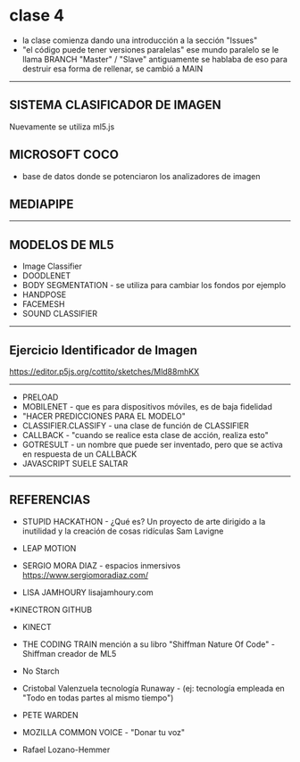 # clase 4
* la clase comienza dando una introducción a la sección "Issues"
* "el código puede tener versiones paralelas" ese mundo paralelo se le llama BRANCH
"Master" / "Slave" antiguamente se hablaba de eso para destruir esa forma de rellenar, se cambió a MAIN

* * * 
## SISTEMA CLASIFICADOR DE IMAGEN
Nuevamente se utiliza ml5.js
## MICROSOFT COCO
- base de datos donde se potenciaron los analizadores de imagen
## MEDIAPIPE

* * * 
## MODELOS DE ML5 
* Image Classifier
* DOODLENET
* BODY SEGMENTATION - se utiliza para cambiar los fondos por ejemplo
* HANDPOSE
* FACEMESH
* SOUND CLASSIFIER

* * * 
## Ejercicio Identificador de Imagen
https://editor.p5js.org/cottito/sketches/Mld88mhKX

* * *
* PRELOAD
* MOBILENET - que es para dispositivos móviles, es de baja fidelidad
* "HACER PREDICCIONES PARA EL MODELO"
* CLASSIFIER.CLASSIFY - una clase de función de CLASSIFIER
* CALLBACK - "cuando se realice esta clase de acción, realiza esto"
* GOTRESULT - un nombre que puede ser inventado, pero que se activa en respuesta de un CALLBACK 
* JAVASCRIPT SUELE SALTAR

* * * 
## REFERENCIAS
* STUPID HACKATHON - ¿Qué es? Un proyecto de arte dirigido a la inutilidad y la creación de cosas ridículas 
Sam Lavigne
* LEAP MOTION

* SERGIO MORA DIAZ - espacios inmersivos
https://www.sergiomoradiaz.com/

* LISA JAMHOURY
lisajamhoury.com

*KINECTRON GITHUB
* KINECT

* THE CODING TRAIN
mención a su libro "Shiffman Nature Of Code" - Shiffman creador de ML5 
* No Starch

* Cristobal Valenzuela
tecnología Runaway - (ej: tecnología empleada en "Todo en todas partes al mismo tiempo")

* PETE WARDEN

* MOZILLA COMMON VOICE - "Donar tu voz"

* Rafael Lozano-Hemmer
